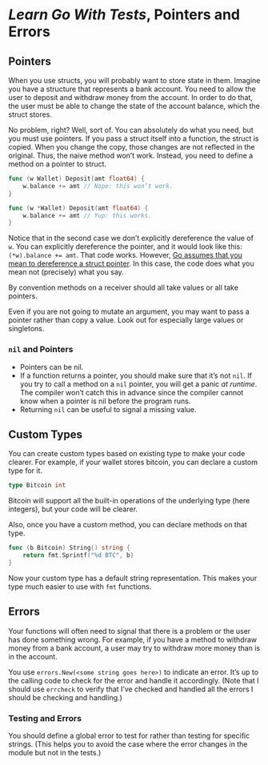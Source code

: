 # *Learn Go With Tests*, Pointers and Errors

## Pointers

When you use structs, you will probably want to store state in them. Imagine you have a structure that represents a bank account. You need to allow the user to deposit and withdraw money from the account. In order to do that, the user must be able to change the state of the account balance, which the struct stores.

No problem, right? Well, sort of. You can absolutely do what you need, but you must use pointers. If you pass a struct itself into a function, the struct is copied. When you change the copy, those changes are not reflected in the original. Thus, the naive method won’t work. Instead, you need to define a method on a pointer to struct.

```go
func (w Wallet) Deposit(amt float64) {
    w.balance += amt // Nope: this won’t work.
}

func (w *Wallet) Deposit(amt float64) {
    w.balance += amt // Yup: this works.
}
```

Notice that in the second case we don’t explicitly dereference the value of `w`. You can explicitly dereference the pointer, and it would look like this: `(*w).balance += amt`. That code works. However, [Go assumes that you mean to dereference a struct pointer][mvalues]. In this case, the code does what you mean not (precisely) what you say.

By convention methods on a receiver should all take values or all take pointers.

Even if you are not going to mutate an argument, you may want to pass a pointer rather than copy a value. Look out for especially large values or singletons.

### `nil` and Pointers

+ Pointers can be nil.
+ If a function returns a pointer, you should make sure that it’s not `nil`. If you try to call a method on a `nil` pointer, you will get a panic *at runtime*. The compiler won’t catch this in advance since the compiler cannot know when a pointer is nil before the program runs.
+ Returning `nil` can be useful to signal a missing value.

[mvalues]: https://golang.org/ref/spec#Method_values

## Custom Types

You can create custom types based on existing type to make your code clearer. For example, if your wallet stores bitcoin, you can declare a custom type for it.

```go
type Bitcoin int
```

Bitcoin will support all the built-in operations of the underlying type (here integers), but your code will be clearer.

Also, once you have a custom method, you can declare methods on that type.

```go
func (b Bitcoin) String() string {
    return fmt.Sprintf("%d BTC", b)
}
```

Now your custom type has a default string representation. This makes your type much easier to use with `fmt` functions.

## Errors

Your functions will often need to signal that there is a problem or the user has done something wrong. For example, if you have a method to withdraw money from a bank account, a user may try to withdraw more money than is in the account.

You use `errors.New(<some string goes here>)` to indicate an error. It’s up to the calling code to check for the error and handle it accordingly. (Note that I should use `errcheck` to verify that I’ve checked and handled all the errors I should be checking and handling.)

### Testing and Errors

You should define a global error to test for rather than testing for specific strings. (This helps you to avoid the case where the error changes in the module but not in the tests.)
